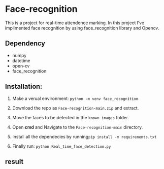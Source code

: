 # Face-recognition

This is a project for real-time attendence marking. In this project I've implimented face recognition by using face_recognition library and Opencv. 

## Dependency
 * numpy
 * datetime
 * open-cv
 * face_recognition
 
 
## Installation:
1. Make a verual environment: ```python -m venv face_recognition```

3. Download the repo as ```Face-recognition-main.zip``` and extract.

4. Move the faces to be detected in the ```known_images``` folder.

4. Open <strong>cmd</strong> and Navigate to the ```Face-recognition-main``` directory.

5. Install all the dependecies by running```pip install -m requirements.txt```

6. Finally run: ```python Real_time_face_detection.py```

## result
